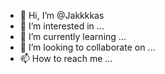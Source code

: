- 👋 Hi, I’m @Jakkkkas
- 👀 I’m interested in ...
- 🌱 I’m currently learning ...
- 💞️ I’m looking to collaborate on ...
- 📫 How to reach me ...

<!---
Jakkkkas/Jakkkkas is a ✨ special ✨ repository because its `README.md` (this file) appears on your GitHub profile.
You can click the Preview link to take a look at your changes.
--->
